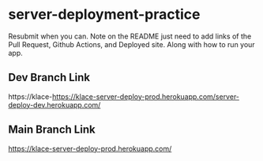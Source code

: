 # server-deployment-practice


Resubmit when you can. Note on the README just need to add links of the Pull Request, Github Actions, and Deployed site. Along with how to run your app.

## Dev Branch Link 
https://klace-https://klace-server-deploy-prod.herokuapp.com/server-deploy-dev.herokuapp.com/

## Main Branch Link
https://klace-server-deploy-prod.herokuapp.com/

